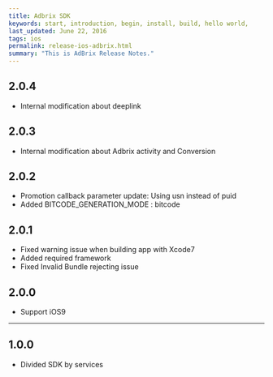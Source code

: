 ```yaml
---
title: Adbrix SDK
keywords: start, introduction, begin, install, build, hello world,
last_updated: June 22, 2016
tags: ios
permalink: release-ios-adbrix.html
summary: "This is AdBrix Release Notes."
---
```

## 2.0.4
* Internal modification about deeplink

## 2.0.3
* Internal modification about Adbrix activity and Conversion

## 2.0.2
* Promotion callback parameter update: Using usn instead of puid
* Added BITCODE_GENERATION_MODE : bitcode

## 2.0.1
* Fixed warning issue when building app with Xcode7
* Added required framework
* Fixed Invalid Bundle rejecting issue


## 2.0.0
* Support iOS9

---

## 1.0.0
* Divided SDK by services
